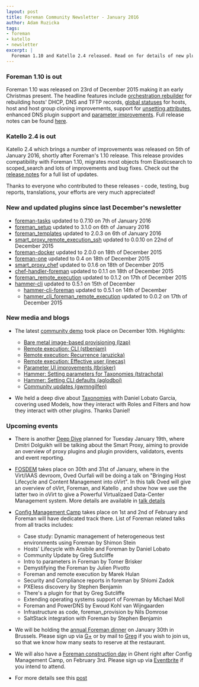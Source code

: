 ```yaml
---
layout: post
title: Foreman Community Newsletter - January 2016
author: Adam Ruzicka
tags:
- foreman
- katello
- newsletter
excerpt: |
  Foreman 1.10 and Katello 2.4 released. Read on for details of new plugin releases, upcoming events, and new recordings to watch!
---
```


### Foreman 1.10 is out
Foreman 1.10 was released on 23rd of December 2015 making it an early Christmas present. The headline features include [orchestration rebuilder](https://www.youtube.com/watch?v=MxPtzWhiE1o) for rebuilding hosts' DHCP, DNS and TFTP records, [global statuses](https://www.youtube.com/watch?v=2FNLwf5Z47A) for hosts, host and host group cloning improvements, support for [unsetting attributes](https://www.youtube.com/watch?v=eXRiCYjmXBk), enhanced DNS plugin support and [parameter improvements](https://www.youtube.com/watch?v=hXl70osESlQ). Full release notes can be found [here](http://theforeman.org/manuals/1.10/index.html#Releasenotesfor1.10).

### Katello 2.4 is out
Katello 2.4 which brings a number of improvements was released on 5th of January 2016, shortly after Foreman's 1.10 release. This release provides compatibility with Foreman 1.10, migrates most objects from Elasticsearch to scoped_search and lots of improvements and bug fixes. Check out the [release notes](http://www.katello.org/docs/2.4/release_notes/release_notes.html) for a full list of updates.

Thanks to everyone who contributed to these releases - code, testing, bug reports, translations, your efforts are very much appreciated!

### New and updated plugins since last December's newsletter
  - [foreman-tasks](https://github.com/theforeman/foreman-tasks) updated to 0.7.10 on 7th of January 2016
  - [foreman_setup](https://github.com/theforeman/foreman_setup) updated to 3.1.0 on 6th of January 2016
  - [foreman_templates](https://github.com/theforeman/foreman_templates) updated to 2.0.3 on 6th of January 2016
  - [smart_proxy_remote_execution_ssh](https://github.com/theforeman/smart_proxy_remote_execution_ssh) updated to 0.0.10 on 22nd of December 2015
  - [foreman-docker](https://github.com/theforeman/foreman-docker) updated to 2.0.0 on 18th of December 2015
  - [foreman-one](https://github.com/theforeman/foreman-one) updated to 0.4 on 18th of December 2015
  - [smart_proxy_chef](https://github.com/theforeman/smart_proxy_chef) updated to 0.1.6 on 18th of December 2015
  - [chef-handler-foreman](https://github.com/theforeman/chef-handler-foreman) updated to 0.1.1 on 18th of December 2015
  - [foreman_remote_execution](https://github.com/theforeman/foreman_remote_execution) updated to 0.1.2 on 17th of December 2015
  - [hammer-cli](https://github.com/theforeman/hammer-cli) updated to 0.5.1 on 15th of December
    - [hammer-cli-foreman](https://github.com/theforeman/hammer-cli-foreman) updated to 0.5.1 on 14th of December
    - [hammer_cli_foreman_remote_execution](https://github.com/theforeman/hammer_cli_foreman_remote_execution) updated to 0.0.2 on 17th of December 2015

### New media and blogs

- The latest [community demo](https://www.youtube.com/watch?v=gvOFbmZO1yM&list=PLLTIBSsvp9qQwNxhQVtaqNNkMkvsHldGA) took place on December 10th. Highlights:
  - [Bare metal image-based provisioning (lzap)](https://youtu.be/gvOFbmZO1yM?t=0)
  - [Remote execution: CLI (stbenjam)](https://youtu.be/gvOFbmZO1yM?t=575)
  - [Remote execution: Recurrence (aruzicka)](https://youtu.be/gvOFbmZO1yM?t=840)
  - [Remote execution: Effective user (inecas)](https://youtu.be/gvOFbmZO1yM?t=1220)
  - [Parameter UI improvements (tbrisker)](https://youtu.be/gvOFbmZO1yM?t=1675)
  - [Hammer: Setting parameters for Taxonomies (tstrachota)](https://youtu.be/gvOFbmZO1yM?t=2062)
  - [Hammer: Setting CLI defaults (aglodboi)](https://youtu.be/gvOFbmZO1yM?t=2256)
  - [Community updates (gwmngilfen)](https://youtu.be/gvOFbmZO1yM?t=2785)

- We held a deep dive about [Taxonomies](https://www.youtube.com/watch?v=D4cON77hmnI) with Daniel Lobato Garcia, covering used Models, how they interact with Roles and Filters and how they interact with other plugins. Thanks Daniel!

### Upcoming events
- There is another [Deep Dive](https://www.youtube.com/watch?v=0BSnlUkCC7I) planned for Tuesday January 19th, where Dmitri Dolguikh will be talking about the Smart Proxy, aiming to provide an overview of proxy plugins and plugin providers, validators, events and event reporting.
- [FOSDEM](https://fosdem.org/2016/) takes place on 30th and 31st of January, where in the Virt/IAAS devroom, Oved Ourfali will be doing a talk on "Bringing Host Lifecycle and Content Management into oVirt". In this talk Oved will give an overview of oVirt, Foreman, and Katello , and show how we use the latter two in oVirt to give a Powerful Virtualizaed Data-Center Management system. More details are available in [talk details](https://fosdem.org/2016/schedule/event/virt_iaas_host_lifecycle_content_management_in_ovirt/)

- [Config Management Camp](http://cfgmgmtcamp.eu/) takes place on 1st and 2nd of February and Foreman will have dedicated track there. List of Foreman related talks from all tracks includes:
  - Case study: Dynamic management of heterogeneous test environments using Foreman by Shimon Stein 
  - Hosts' Lifecycle with Ansbile and Foreman by Daniel Lobato
  - Community Update by Greg Sutcliffe
  - Intro to parameters in Foreman by Tomer Brisker
  - Demystifying the Foreman by Julien Pivotto
  - Foreman and remote execution by Marek Hulan
  - Security and Compliance reports in foreman by Shlomi Zadok
  - PXEless discovery by Stephen Benjamin
  - There's a plugin for that by Greg Sutcliffe
  - Extending operating systems support of Foreman by Michael Moll
  - Foreman and PowerDNS by Ewoud Kohl van Wijngaarden
  - Infrastructure as code, foreman_provision by Nils Domrose
  - SaltStack integration with Foreman by Stephen Benjamin

- We will be holding the [annual Foreman dinner](https://groups.google.com/forum/#!topic/foreman-users/62yYbdDlojU) on January 30th in Brussels. Please sign up via [G+](https://plus.google.com/events/co1nia0c7g6hk9b4msf98517s1o) or by mail to [Greg](mailto:greg.sutcliffe@gmail.com) if you wish to join us, so that we know how many seats to reserve at the restaurant.
- We will also have a [Foreman construction day](https://groups.google.com/forum/#!topic/foreman-users/Vx_2Z_QC9j8) in Ghent right after Config Management Camp, on February 3rd. Please sign up via [Eventbrite](https://www.eventbrite.com/e/foreman-construction-day-registration-19911909056) if you intend to attend.

- For more details see this [post](http://theforeman.org/2016/01/upcoming-conferences-and-events-in-the-foreman-community.html)
